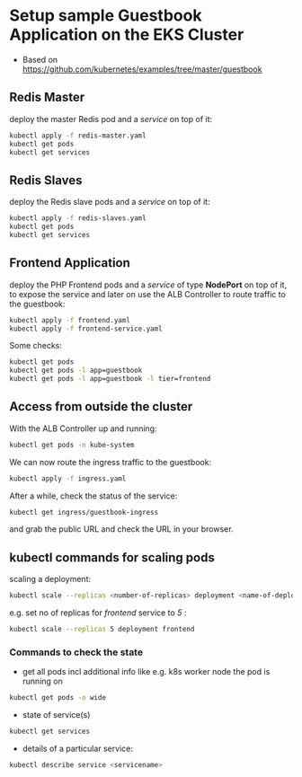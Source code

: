 # Setup sample Guestbook Application on the EKS Cluster

- Based on https://github.com/kubernetes/examples/tree/master/guestbook

## Redis Master

deploy the master Redis pod and a _service_ on top of it:

```bash
kubectl apply -f redis-master.yaml
kubectl get pods
kubectl get services
```

## Redis Slaves

deploy the Redis slave pods and a _service_ on top of it:

```bash
kubectl apply -f redis-slaves.yaml
kubectl get pods
kubectl get services
```

## Frontend Application

deploy the PHP Frontend pods and a _service_ of type **NodePort** on top of it, to expose the service and later on use the ALB Controller to route traffic to the guestbook:

```bash
kubectl apply -f frontend.yaml
kubectl apply -f frontend-service.yaml
```

Some checks:

```bash
kubectl get pods
kubectl get pods -l app=guestbook
kubectl get pods -l app=guestbook -l tier=frontend
```

## Access from outside the cluster

With the ALB Controller up and running:

```bash
kubectl get pods -n kube-system
```

We can now route the ingress traffic to the guestbook:

```bash
kubectl apply -f ingress.yaml
```

After a while, check the status of the service:

```bash
kubectl get ingress/guestbook-ingress
```

and grab the public URL and check the URL in your browser.

## kubectl commands for scaling pods

scaling a deployment:

```bash
kubectl scale --replicas <number-of-replicas> deployment <name-of-deployment>
```

e.g. set no of replicas for _frontend_ service to _5_ :

```bash
kubectl scale --replicas 5 deployment frontend
```

### Commands to check the state

- get all pods incl additional info like e.g. k8s worker node the pod is running on

```bash
kubectl get pods -o wide
```

- state of service(s)

```bash
kubectl get services
```

- details of a particular service:

```bash
kubectl describe service <servicename>
```
